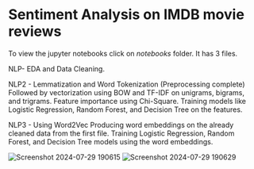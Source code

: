 # Sentiment Analysis on IMDB movie reviews 

To view the jupyter notebooks click on *notebooks* folder.
It has 3 files.

NLP- EDA and Data Cleaning.

NLP2 - Lemmatization and Word Tokenization (Preprocessing complete)
Followed by vectorization using BOW and TF-IDF on unigrams, bigrams, and trigrams.
Feature importance using Chi-Square.
Training models like Logistic Regression, Random Forest, and Decision Tree on the features.

NLP3 - Using Word2Vec
Producing word embeddings on the already cleaned data from the first file.
Training Logistic Regression, Random Forest, and Decision Tree models using the word embeddings.

![Screenshot 2024-07-29 190615](https://github.com/user-attachments/assets/6df35817-492e-481f-815b-6b94d66811c0)
![Screenshot 2024-07-29 190629](https://github.com/user-attachments/assets/08d3e6ce-19dd-4902-adf6-d3815faa5a96)


